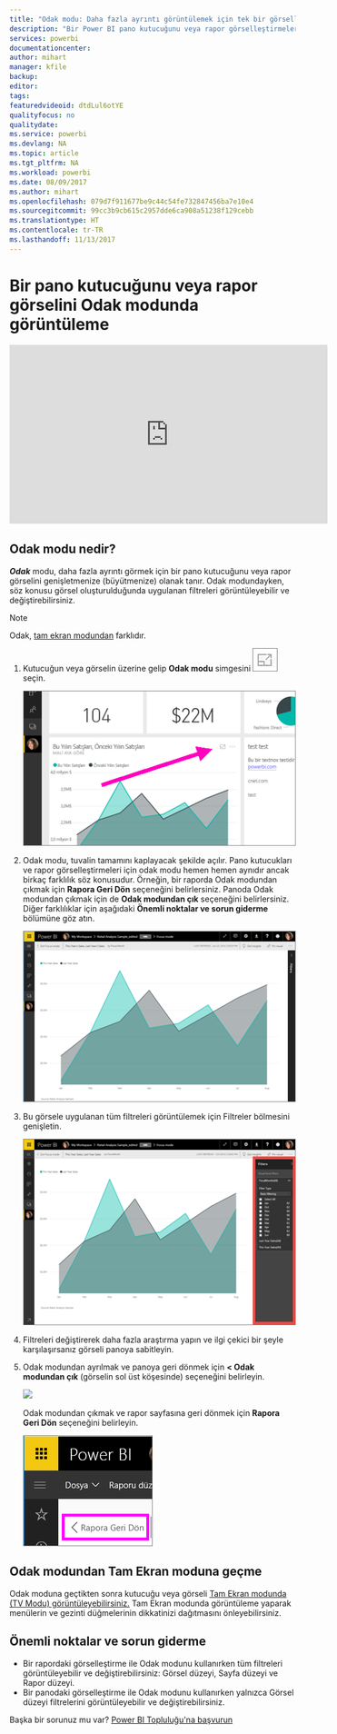 ```yaml
---
title: "Odak modu: Daha fazla ayrıntı görüntülemek için tek bir görselleştirmeyi yakınlaştırın."
description: "Bir Power BI pano kutucuğunu veya rapor görselleştirmelerini Büyüt olarak da bilinen Odak modunda görüntülemeye yönelik belgeler."
services: powerbi
documentationcenter: 
author: mihart
manager: kfile
backup: 
editor: 
tags: 
featuredvideoid: dtdLul6otYE
qualityfocus: no
qualitydate: 
ms.service: powerbi
ms.devlang: NA
ms.topic: article
ms.tgt_pltfrm: NA
ms.workload: powerbi
ms.date: 08/09/2017
ms.author: mihart
ms.openlocfilehash: 079d7f911677be9c44c54fe732847456ba7e10e4
ms.sourcegitcommit: 99cc3b9cb615c2957dde6ca908a51238f129cebb
ms.translationtype: HT
ms.contentlocale: tr-TR
ms.lasthandoff: 11/13/2017
---
```

# <a name="display-a-dashboard-tile-or-report-visual-in-focus-mode"></a>Bir pano kutucuğunu veya rapor görselini Odak modunda görüntüleme
<iframe width="560" height="315" src="https://www.youtube.com/embed/dtdLul6otYE" frameborder="0" allowfullscreen></iframe>


## <a name="what-is-focus-mode"></a>Odak modu nedir?
***Odak*** modu, daha fazla ayrıntı görmek için bir pano kutucuğunu veya rapor görselini genişletmenize (büyütmenize) olanak tanır.  Odak modundayken, söz konusu görsel oluşturulduğunda uygulanan filtreleri görüntüleyebilir ve değiştirebilirsiniz.  

> [!NOTE]
> Odak, [tam ekran modundan](service-tile-fullscreen-mode.md) farklıdır.
> 
> 

1. Kutucuğun veya görselin üzerine gelip **Odak modu** simgesini ![](media/service-focus-mode/pbi_popout.jpg) seçin.  
   
   ![](media/service-focus-mode/power-bi-hover-focus.png)
2. Odak modu, tuvalin tamamını kaplayacak şekilde açılır. Pano kutucukları ve rapor görselleştirmeleri için odak modu hemen hemen aynıdır ancak birkaç farklılık söz konusudur. Örneğin, bir raporda Odak modundan çıkmak için **Rapora Geri Dön** seçeneğini belirlersiniz. Panoda Odak modundan çıkmak için de **Odak modundan çık** seçeneğini belirlersiniz. Diğer farklılıklar için aşağıdaki **Önemli noktalar ve sorun giderme** bölümüne göz atın.
   
   ![](media/service-focus-mode/power-bi-display-focus-newer2.png)
3. Bu görsele uygulanan tüm filtreleri görüntülemek için Filtreler bölmesini genişletin.
   
   ![](media/service-focus-mode/power-bi-display-focus-filters.png)
4. Filtreleri değiştirerek daha fazla araştırma yapın ve ilgi çekici bir şeyle karşılaşırsanız görseli panoya sabitleyin.   
5. Odak modundan ayrılmak ve panoya geri dönmek için **< Odak modundan çık** (görselin sol üst köşesinde) seçeneğini belirleyin.
   
    ![](media/service-focus-mode/power-bi-exit-focus.png)    
   
    Odak modundan çıkmak ve rapor sayfasına geri dönmek için **Rapora Geri Dön** seçeneğini belirleyin.    
   
    ![](media/service-focus-mode/power-bi-exit-focus-report.png)

## <a name="go-from-focus-mode-to-full-screen-mode"></a>Odak modundan Tam Ekran moduna geçme
Odak moduna geçtikten sonra kutucuğu veya görseli [Tam Ekran modunda (TV Modu) görüntüleyebilirsiniz.](service-tile-fullscreen-mode.md) Tam Ekran modunda görüntüleme yaparak menülerin ve gezinti düğmelerinin dikkatinizi dağıtmasını önleyebilirsiniz.

## <a name="considerations-and-troubleshooting"></a>Önemli noktalar ve sorun giderme
* Bir rapordaki görselleştirme ile Odak modunu kullanırken tüm filtreleri görüntüleyebilir ve değiştirebilirsiniz: Görsel düzeyi, Sayfa düzeyi ve Rapor düzeyi.    
* Bir panodaki görselleştirme ile Odak modunu kullanırken yalnızca Görsel düzeyi filtrelerini görüntüleyebilir ve değiştirebilirsiniz.

Başka bir sorunuz mu var? [Power BI Topluluğu'na başvurun](http://community.powerbi.com/)

